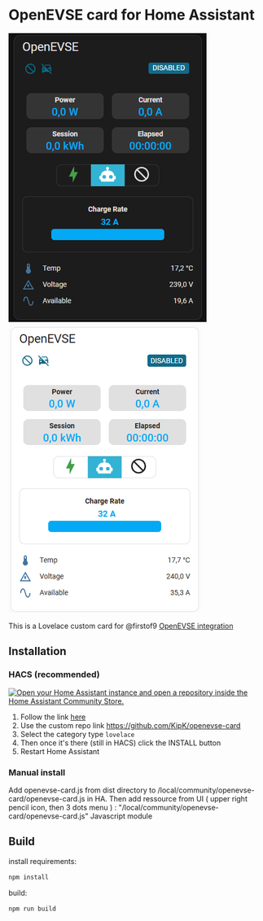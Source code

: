 # OpenEVSE card for Home Assistant

![image](assets/card.png)
![image](assets/card2.png)

This is a Lovelace custom card for @firstof9 [OpenEVSE integration](https://github.com/firstof9/openevse)

## Installation

### HACS (recommended)


[![Open your Home Assistant instance and open a repository inside the Home Assistant Community Store.](https://my.home-assistant.io/badges/hacs_repository.svg)](https://my.home-assistant.io/redirect/hacs_repository/?owner=KipK&repository=openevse-card&category=plugin)


1. Follow the link [here](https://hacs.xyz/docs/faq/custom_repositories/)
2. Use the custom repo link https://github.com/KipK/openevse-card
3. Select the category type `lovelace`
4. Then once it's there (still in HACS) click the INSTALL button
5. Restart Home Assistant


### Manual install

Add openevse-card.js from dist directory to /local/community/openevse-card/openevse-card.js in HA.
Then add ressource from UI ( upper right pencil icon, then 3 dots menu ) :
"/local/community/openevse-card/openevse-card.js"
Javascript module

## Build

install requirements:

```bash
npm install
```

build:

```bash
npm run build
```
